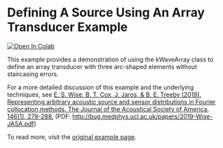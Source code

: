 # Defining A Source Using An Array Transducer Example

[![Open In Colab](https://colab.research.google.com/assets/colab-badge.svg)](https://colab.research.google.com/github/waltsims/k-wave-python/blob/HEAD/examples/at_array_as_source/at_array_as_source.ipynb)

This example provides a demonstration of using the kWaveArray class to define an array transducer with three arc-shaped elements without staircasing errors.

For a more detailed discussion of this example and the underlying techniques, see [E. S. Wise, B. T. Cox, J. Jaros, & B. E. Treeby (2019). Representing arbitrary acoustic source and sensor distributions in Fourier collocation methods. The Journal of the Acoustical Society of America, 146(1), 278-288.](https://doi.org/10.1121/1.5116132) (PDF: http://bug.medphys.ucl.ac.uk/papers/2019-Wise-JASA.pdf)

To read more, visit the [original example page](http://www.k-wave.org/documentation/example_at_array_as_source.php).
